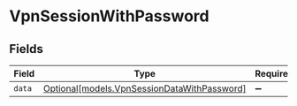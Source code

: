 # VpnSessionWithPassword


## Fields

| Field                                                                                  | Type                                                                                   | Required                                                                               | Description                                                                            |
| -------------------------------------------------------------------------------------- | -------------------------------------------------------------------------------------- | -------------------------------------------------------------------------------------- | -------------------------------------------------------------------------------------- |
| `data`                                                                                 | [Optional[models.VpnSessionDataWithPassword]](../models/vpnsessiondatawithpassword.md) | :heavy_minus_sign:                                                                     | N/A                                                                                    |
